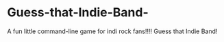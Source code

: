 # Guess-that-Indie-Band-
A fun little command-line game for indi rock fans!!!! Guess that Indie Band!
